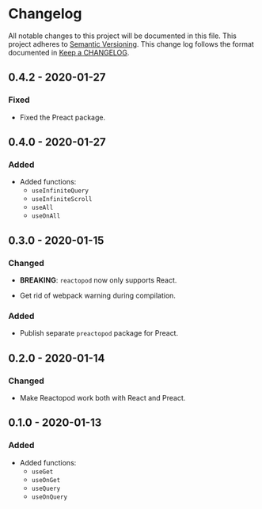 # Changelog

All notable changes to this project will be documented in this file.
This project adheres to [Semantic Versioning].
This change log follows the format documented in [Keep a CHANGELOG].

[semantic versioning]: http://semver.org/
[keep a changelog]: http://keepachangelog.com/

## 0.4.2 - 2020-01-27

### Fixed

- Fixed the Preact package.

## 0.4.0 - 2020-01-27

### Added

- Added functions:
  - `useInfiniteQuery`
  - `useInfiniteScroll`
  - `useAll`
  - `useOnAll`

## 0.3.0 - 2020-01-15

### Changed

- **BREAKING**: `reactopod` now only supports React.

- Get rid of webpack warning during compilation.

### Added

- Publish separate `preactopod` package for Preact.

## 0.2.0 - 2020-01-14

### Changed

- Make Reactopod work both with React and Preact.

## 0.1.0 - 2020-01-13

### Added

- Added functions:
  - `useGet`
  - `useOnGet`
  - `useQuery`
  - `useOnQuery`
